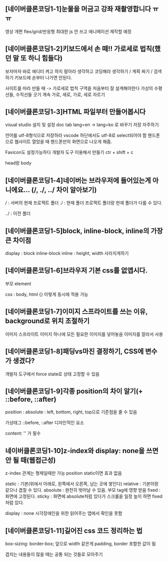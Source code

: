 ## [네이버클론코딩1-1]눈물을 머금고 강좌 재촬영합니다 ㅠㅠ
영상 개편
flex/grid/반응형
최대한 js 안 쓰고 애니메이션 제작할 예정


## [네이버클론코딩1-2]키보드에서 손 떼!! 가로세로 법칙(했던 말 또 하니 힘들다)
보자마자 바로 에디터 켜고 하지 말아라
생각하고 코딩해라
생각하기 / 계획 짜기 / 검색 하기
키보드에 손부터 나가면 안된다.

사이트를 따라 만들 때 -> 가로세로 법칙
구역을 처음부터 잘 설계해야한다
가상의 수평선들, 수직선들 긋기
계속 가로, 세로, 가로, 세로 자르기


## [네이버클론코딩1-3]HTML 파일부터 만들어봅시다
visual studio 설치 및 설정
doc tab
lang=en -> lang=ko 로 바꾸기
저장 자주하기

<meta charset="UTF-8">
언어를 utf-8형식으로 저장하라
vscode 하단에서도 utf-8로 select되어야 함

<meta name="viewport" content="width=device-width, initial-scale=1.0">
핸드폰으로 웹사이트 열었을 때 핸드폰만의 화면으로 나오게 해줌.

Favicon도 설정가능하다
개발자 도구 이용해서 만들기
ctr + shift + c

head랑 body


## [네이버클론코딩1-4]네이버는 브라우저에 들어있는게 아니에요... (/, ./, ../ 차이 알아보기)
/ : 서버의 현재 프로젝트 폴더
./ : 현재 폴더
프로젝트 폴더랑 현재 폴더가 다를 수 있다.

../ : 이전 폴더


## [네이버클론코딩1-5]block, inline-block, inline의 가장 큰 차이점
display :
block
inline-block
inline : height, width 사라지게하기


## [네이버클론코딩1-6]브라우저 기본 css를 없앱시다.
부모 element

css : 
body, html {}
이렇게 동시에 적용 가능


## [네이버클론코딩1-7]이미지 스프라이트를 쓰는 이유, background로 위치 조절하기
이미지 스프라이트
이미지 하나에 모든 필요한 이미지를 넣어놓음
이미지를 잘라서 사용


## [네이버클론코딩1-8]패딩vs마진 결정하기, CSS에 변수가 생겼다?
개발자 도구에서 force state로 상태 고정할 수 있음


## [네이버클론코딩1-9]각종 position의 차이 알기(+ ::before, ::after)
position :
absolute : left, bottom, right, top으로 기준점을 줄 수 있음


가상태그 ::before, ::after
디자인적인 요소

content: ''
가 필수


## 네이버클론코딩1-10]z-index와 display: none을 쓰면 안 될 때(웹접근성)
z-index 관계는 형제일때만 가능
position static이면 효과 없음

static : 기본(위에서 아래로, 왼쪽에서 오른쪽, 남는 곳에 쌓인다)
relative : 기본이랑 같으나 겹칠 수 있다.
absolute : 완전히 벗어날 수 있음. 부모 tag에 영향 받음
fixed : 화면에 고정된다.
sticky : 화면에 absolute처럼 있다가 스크롤을 일정 높이 하면 fixed 처럼 있다.

display : none
시각장애인을 위한 읽어주는 앱에서 확인을 못함


## [네이버클론코딩1-11]길어진 css 코드 정리하는 법
box-sizing: border-box;
앞으로 width 같은게 padding, border 포함한 값이 됨

겹치는 내용들이 많을 때는 공통 되는 것들로 모아주기